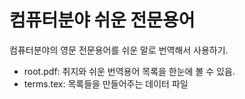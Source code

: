 # 컴퓨터분야 쉬운 전문용어

컴퓨터분야의 영문 전문용어를 쉬운 말로 번역해서 사용하기. 
- root.pdf: 취지와 쉬운 번역용어 목록을 한눈에 볼 수 있음.
- terms.tex: 목록들을 만들어주는 데이터 파일
